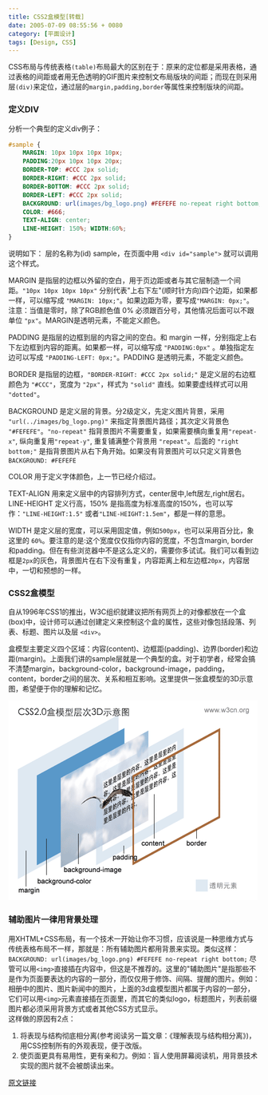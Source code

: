 ```yaml
---
title: CSS2盒模型[转载]
date: 2005-07-09 08:55:56 + 0080
category: [平面设计]
tags: [Design, CSS]
---
```


CSS布局与传统表格`(table)`布局最大的区别在于：原来的定位都是采用表格，通过表格的间距或者用无色透明的GIF图片来控制文布局版块的间距；而现在则采用层`(div)`来定位，通过层的`margin,padding,border`等属性来控制版块的间距。  

### 定义DIV  
分析一个典型的定义div例子：
```css
#sample { 
    MARGIN: 10px 10px 10px 10px;  
    PADDING:20px 10px 10px 20px;   
    BORDER-TOP: #CCC 2px solid;  
    BORDER-RIGHT: #CCC 2px solid;  
    BORDER-BOTTOM: #CCC 2px solid;  
    BORDER-LEFT: #CCC 2px solid;  
    BACKGROUND: url(images/bg_logo.png) #FEFEFE no-repeat right bottom;  
    COLOR: #666;  
    TEXT-ALIGN: center;  
    LINE-HEIGHT: 150%; WIDTH:60%; 
}
```   
说明如下：
层的名称为(id) sample，在页面中用 `<div id="sample">` 就可以调用这个样式。

MARGIN 是指层的边框以外留的空白，用于页边距或者与其它层制造一个间距。`"10px 10px 10px 10px"` 分别代表"上右下左"(顺时针方向)四个边距，如果都一样，可以缩写成 `"MARGIN: 10px;"`。如果边距为零，要写成`"MARGIN: 0px;"`。注意：当值是零时，除了RGB颜色值 0% 必须跟百分号，其他情况后面可以不跟单位 `"px"`。MARGIN是透明元素，不能定义颜色。

PADDING 是指层的边框到层的内容之间的空白。和 margin 一样，分别指定上右下左边框到内容的距离。如果都一样，可以缩写成 `"PADDING:0px"` 。单独指定左边可以写成 `"PADDING-LEFT: 0px;"`。PADDING 是透明元素，不能定义颜色。

BORDER 是指层的边框，`"BORDER-RIGHT: #CCC 2px solid;"` 是定义层的右边框颜色为 `"#CCC"`，宽度为 `"2px"`，样式为 `"solid"` 直线。如果要虚线样式可以用 `"dotted"`。

BACKGROUND 是定义层的背景。分2级定义，先定义图片背景，采用 `"url(../images/bg_logo.png)"` 来指定背景图片路径；其次定义背景色 `"#FEFEFE"`。`"no-repeat"` 指背景图片不需要重复，如果需要横向重复用`"repeat-x"`, 纵向重复用`"repeat-y"`, 重复铺满整个背景用 `"repeat"`。后面的 `"right bottom;"` 是指背景图片从右下角开始。如果没有背景图片可以只定义背景色 `BACKGROUND: #FEFEFE`

COLOR 用于定义字体颜色，上一节已经介绍过。   

TEXT-ALIGN 用来定义层中的内容排列方式，center居中,left居左,right居右。LINE-HEIGHT 定义行高，150% 是指高度为标准高度的150%，也可以写作：`"LINE-HEIGHT:1.5"` 或者`"LINE-HEIGHT:1.5em"`，都是一样的意思。 

WIDTH 是定义层的宽度，可以采用固定值，例如`500px`，也可以采用百分比，象这里的 `60%`。要注意的是:这个宽度仅仅指你内容的宽度，不包含margin, border和padding。但在有些浏览器中不是这么定义的，需要你多试试。我们可以看到边框是`2px`的灰色，背景图片在右下没有重复，内容距离上和左边框`20px`，内容居中，一切和预想的一样。

### CSS2盒模型  
自从1996年CSS1的推出，W3C组织就建议把所有网页上的对像都放在一个盒(box)中，设计师可以通过创建定义来控制这个盒的属性，这些对像包括段落、列表、标题、图片以及层 `<div>`。

盒模型主要定义四个区域：内容(content)、边框距(padding)、边界(border)和边距(margin)。上面我们讲的sample层就是一个典型的盒。对于初学者，经常会搞不清楚margin，background-color，background-image，padding，content，border之间的层次、关系和相互影响。这里提供一张盒模型的3D示意图，希望便于你的理解和记忆。

![CSS Box Model](/assets/attachments/2005/07/23_192330_vskycssbox3d.gif)  

### 辅助图片一律用背景处理  
用XHTML+CSS布局，有一个技术一开始让你不习惯，应该说是一种思维方式与传统表格布局不一样，那就是：所有辅助图片都用背景来实现。类似这样：  `BACKGROUND: url(images/bg_logo.png) #FEFEFE no-repeat right bottom;` 尽管可以用`<img>`直接插在内容中，但这是不推荐的。这里的"辅助图片"是指那些不是作为页面要表达的内容的一部分，而仅仅用于修饰、间隔、提醒的图片。例如：相册中的图片、图片新闻中的图片，上面的3d盒模型图片都属于内容的一部分，它们可以用`<img>`元素直接插在页面里，而其它的类似logo，标题图片，列表前缀图片都必须采用背景方式或者其他CSS方式显示。  
这样做的原因有2点：
1. 将表现与结构彻底相分离(参考阅读另一篇文章：《理解表现与结构相分离》)，用CSS控制所有的外观表现，便于改版。   
1. 使页面更具有易用性，更有亲和力。例如：盲人使用屏幕阅读机，用背景技术实现的图片就不会被朗读出来。   

[原文链接](https://www.w3cn.org/article/step/2004/34.html)

